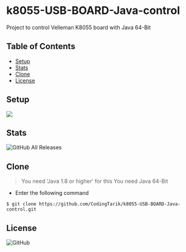 # k8055-USB-BOARD-Java-control
Project to control Velleman K8055 board with Java 64-Bit

## Table of Contents
  - [Setup](#setup)
  - [Stats](#stats)
  - [Clone](#clone)
  - [License](#License)
## Setup
![](Assets/control.gif)

## Stats
![GitHub All Releases](https://img.shields.io/github/downloads/CodingTarik/k8055-USB-BOARD-Java-control/total)
## Clone
> You need 'Java 1.8 or higher' for this
> You need Java 64-Bit

- Enter the following command
```shell
$ git clone https://github.com/CodingTarik/k8055-USB-BOARD-Java-control.git
```
## License
![GitHub](https://img.shields.io/github/license/CodingTarik/k8055-USB-BOARD-Java-control)
